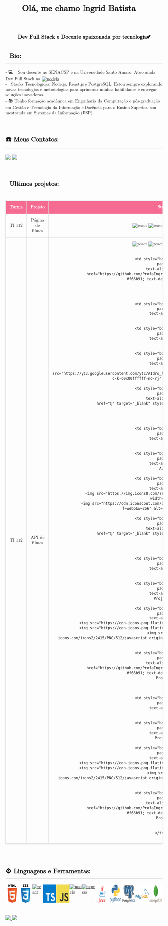 <body style="font-family: math, sans-serif">
<h1 align="center">Olá, me chamo Ingrid Batista 👩🏻‍💻</h1>
<br/>
<p style="font-size: 18px; line-height: 40px;" align="center"><b>Dev Full Stack e Docente apaixonada por tecnologia💕</b></p>

<h2 align="left" style="border-bottom: solid 1px #0000002b; padding-bottom: 10px">📑 Bio:</h2>
<p align="left">
- 💻👩🏻‍🏫 Sou docente no SENACSP e na Universidade Santo Amaro. Atuo ainda Dev Full Stack na 
<a href="https://www.gedanken.com.br/produtos/g-certifica/" target="_blank">
    <img src="https://lh3.googleusercontent.com/pw/AP1GczN0YkgpgErwYlmnvx8Iw8nEiiZzXBCtxrQ5qALnb1EXUJwNPIegQ65DIBIfzOtH0oqQ1DJRGUvFqPqCUXpwKOnLEqIE1nrRKG57KJDzDckzyn83Pdk4E0GPL3Z4pXWrr6vbxqStIv8y0yKj15dsR-wtpQ=w665-h150-s-no-gm?authuser=0" alt="nodejs" width="90" height="18" /></a>
<br/>
- 🚀 Stacks Tecnológicas: Node.js, React.js e PostgreSQL. Estou sempre explorando novas tecnologias e metodologias para aprimorar minhas habilidades e entregar soluções inovadoras.
<br/>
- 📚 Tenho formação acadêmica em Engenharia da Computação e pós-graduação em Gestão e Tecnologia da Informação e Docência para o Ensino Superior, sou mestranda em Sistemas da Informação (USP).
</p>

<br/>
<h2 align="left" style="border-bottom: solid 1px #0000002b; padding-bottom: 10px">☎️ Meus Contatos: </h2>
<p align="left">
<a href="https://www.linkedin.com/in/ibconceicao/" target="_blank"><img loading="lazy" src="https://img.shields.io/badge/-LinkedIn-%230077B5?style=for-the-badge&logo=linkedin&logoColor=white" target="_blank"></a>
<a href="mailto:ingrid.pacheco2015@gmail.com" target="_blank"><img loading="lazy" src="https://img.shields.io/badge/Gmail-D14836?style=for-the-badge&logo=gmail&logoColor=white" target="_blank"></a>
</p>

<br/>
<h2 align="left" style="border-bottom: solid 1px #0000002b; padding-bottom: 10px">🚧 Ultimos projetos:</h2>
<!-- <p align="left">
📍 <a href="https://github.com/ProfaIngrid/api-filmes.git" target="_blank">TI112: Página de filmes</a> 📍
</p>
<p align="left">
📍 <a href="https://github.com/seu_usuario/otimizacao_postgresql" target="_blank">T112: API de filmes</a> 📍
</p> -->
<table style="
    width: 100%;
    border-collapse: collapse;
    margin: 30px 0;
    box-shadow: 0 2px 5px rgba(0,0,0,0.1);"
>
    <thead>
        <tr>
            <th style="border: 1px solid #ddd; padding: 12px; text-align: center;  background-color: #f66b91; color: white;">Turma</th>
            <th style="border: 1px solid #ddd;
            padding: 12px;
            text-align: center;   
            background-color: #f66b91;
            color: white;">Projeto</th>
            <th style="border: 1px solid #ddd;
            padding: 12px;
            text-align: center;   
            background-color: #f66b91;
            color: white;">Stacks</th>
            <th style="border: 1px solid #ddd;
            padding: 12px;
            text-align: center;   
            background-color: #f66b91;
            color: white;" >Repositório</th>
        </tr>
    </thead>
    <tbody>
        <tr>
            <td style="border: 1px solid #ddd;
            padding: 12px;
            text-align: center;">
                TI 112
            </td>
            <td style="border: 1px solid #ddd;
            padding: 12px;
            text-align: center;">
                Página de filmes
            </td>
            <td style="border: 1px solid #ddd;
            padding: 12px;
            text-align: center;">
                <img src="https://encrypted-tbn0.gstatic.com/images?q=tbn:ANd9GcSlGmKtrnxElpqw3AExKXPWWBulcwjlvDJa1Q&s" alt="react" width="35">
                <img src="https://cdn-icons-png.flaticon.com/512/919/919827.png" alt="react" width="35">
                <img src="https://cdn-icons-png.flaticon.com/512/919/919826.png" alt="react" width="35">
                <img src="https://cdn.icon-icons.com/icons2/2415/PNG/512/javascript_original_logo_icon_146455.png" alt="react" width="35">
            </td>
            <td style="border: 1px solid #ddd;
            padding: 12px;
            text-align: center;"><a href="https://github.com/ProfaIngrid/pagina-filmes" target="_blank" style="color: #f66b91; text-decoration: none;">
                pagina-filmes
            </a></td>
        </tr>
        <tr>
            <td style="border: 1px solid #ddd;
            padding: 12px;
            text-align: center;">
                TI 112
            </td>
            <td style="border: 1px solid #ddd;
            padding: 12px;
            text-align: center;">
               API de filmes
            </td>
            <td style="border: 1px solid #ddd;
            padding: 12px;
            text-align: center;">
                <img src="https://static-00.iconduck.com/assets.00/node-js-icon-1817x2048-g8tzf91e.png" alt="react" width="35">
                <img src="https://cdn.icon-icons.com/icons2/2415/PNG/512/javascript_original_logo_icon_146455.png" alt="react" width="35">
                <img src="https://cdn.icon-icons.com/icons2/2699/PNG/512/expressjs_logo_icon_169185.png" alt="react" width="35">
                <img src="https://e7.pngegg.com/pngimages/747/798/png-clipart-mysql-mysql-thumbnail.png" alt="react" width="35">

            </td>
            <td style="border: 1px solid #ddd;
            padding: 12px;
            text-align: center;"><a 
                href="https://github.com/ProfaIngrid/pagina-filmes" target="_blank" style="color: #f66b91; text-decoration: none;">
                api-filmes
            </a></td>
        </tr>
        <tr>
            <td style="border: 1px solid #ddd;
            padding: 12px;
            text-align: center;">
                GTI 2A
            </td>
            <td style="border: 1px solid #ddd;
            padding: 12px;
            text-align: center;">
               VisualG
            </td>
            <td style="border: 1px solid #ddd;
            padding: 12px;
            text-align: center;">
                <img src="https://yt3.googleusercontent.com/ytc/AIdro_l7Nj_WFsrWTSovoYJbaKSsCEBs216584Kx81lpviO5Pi0=s900-c-k-c0x00ffffff-no-rj" alt="react" width="35">
            </td>
            <td style="border: 1px solid #ddd;
            padding: 12px;
            text-align: center;"><a 
                href="@" target="_blank" style="color: #f66b91; text-decoration: none;">
                #
            </a></td>
        </tr>
        <tr>
            <td style="border: 1px solid #ddd;
            padding: 12px;
            text-align: center;">
                GTI 2A
            </td>
            <td style="border: 1px solid #ddd;
            padding: 12px;
            text-align: center;">
               Aulas de Lógica
            </td>
            <td style="border: 1px solid #ddd;
            padding: 12px;
            text-align: center;">
                <img src="https://img.icons8.com/?size=512&id=lOqoeP2Zy02f&format=png" alt="react" width="40" >
                <img src="https://cdn.iconscout.com/icon/free/png-256/free-python-3521655-2945099.png?f=webp&w=256" alt="react" width="35">
            </td>
            <td style="border: 1px solid #ddd;
            padding: 12px;
            text-align: center;"><a 
                href="@" target="_blank" style="color: #f66b91; text-decoration: none;">
                #
            </a></td>
        </tr>
        <tr>
            <td style="border: 1px solid #ddd;
            padding: 12px;
            text-align: center;">
                ADS4A
            </td>
            <td style="border: 1px solid #ddd;
            padding: 12px;
            text-align: center;">
              Projeto Calculadora
            </td>
            <td style="border: 1px solid #ddd;
            padding: 12px;
            text-align: center;">
                <img src="https://cdn-icons-png.flaticon.com/512/919/919827.png" alt="react" width="35">
                <img src="https://cdn-icons-png.flaticon.com/512/919/919826.png" alt="react" width="35">
                <img src="https://cdn.icon-icons.com/icons2/2415/PNG/512/javascript_original_logo_icon_146455.png" alt="react" width="35">

            </td>
            <td style="border: 1px solid #ddd;
            padding: 12px;
            text-align: center;"><a 
                href="https://github.com/ProfaIngrid/pagina-filmes" target="_blank" style="color: #f66b91; text-decoration: none;">
                Projeto Calculadora
            </a></td>
        </tr>
        <tr>
            <td style="border: 1px solid #ddd;
            padding: 12px;
            text-align: center;">
                ADS4B
            </td>
            <td style="border: 1px solid #ddd;
            padding: 12px;
            text-align: center;">
               Projeto Calculadora
            </td>
            <td style="border: 1px solid #ddd;
            padding: 12px;
            text-align: center;">
                <img src="https://cdn-icons-png.flaticon.com/512/919/919827.png" alt="react" width="35">
                <img src="https://cdn-icons-png.flaticon.com/512/919/919826.png" alt="react" width="35">
                <img src="https://cdn.icon-icons.com/icons2/2415/PNG/512/javascript_original_logo_icon_146455.png" alt="react" width="35">

            </td>
            <td style="border: 1px solid #ddd;
            padding: 12px;
            text-align: center;"><a 
                href="https://github.com/ProfaIngrid/pagina-filmes" target="_blank" style="color: #f66b91; text-decoration: none;">
                Projeto Calculadora
            </a></td>
        </tr>
    </tbody>
</table>

<br/>
<h2 align="left" style="border-bottom: solid 1px #0000002b; padding-bottom: 10px;">⚙️ Linguagens e Ferramentas:</h2>
<div style="display: flex; justify-content: center; width: 100%; justify-content: space-around;">
    <a href="https://www.w3.org/TR/html5/" target="_blank">
        <img src="https://raw.githubusercontent.com/devicons/devicon/master/icons/html5/html5-original-wordmark.svg" alt="html" width="60" height="60"/>
    </a>
    <a href="https://developer.mozilla.org/en-US/docs/Web/CSS" target="_blank">
        <img src="https://raw.githubusercontent.com/devicons/devicon/master/icons/css3/css3-original-wordmark.svg" alt="css" width="60" height="60"/>
    </a>
    <a href="https://reactjs.org/" target="_blank">
        <img src="https://cdn.jsdelivr.net/gh/devicons/devicon@latest/icons/react/react-original-wordmark.svg" alt="react" width="60" height="60"/>
    </a>
    <a href="https://www.typescriptlang.org/" target="_blank">
        <img src="https://raw.githubusercontent.com/devicons/devicon/master/icons/typescript/typescript-original.svg" alt="typescript" width="60" height="60"/>
    </a>
    <a href="https://www.javascript.com/" target="_blank">
        <img src="https://raw.githubusercontent.com/devicons/devicon/master/icons/javascript/javascript-original.svg" alt="js" width="60" height="60"/>
    </a>
    <a href="https://nodejs.org/" target="_blank">
        <img src="https://cdn.jsdelivr.net/gh/devicons/devicon@latest/icons/nodejs/nodejs-original-wordmark.svg" alt="nodejs" width="60" height="60"/>
    </a>
    <a href="https://expressjs.com/" target="_blank">
        <img src="https://cdn.jsdelivr.net/gh/devicons/devicon@latest/icons/express/express-original-wordmark.svg" alt="express" width="60" height="60"/>
    </a>
    <a href="https://www.java.com/" target="_blank">
        <img src="https://raw.githubusercontent.com/devicons/devicon/master/icons/java/java-original-wordmark.svg" alt="java" width="60" height="60"/>
    </a>
    <a href="https://www.python.org/" target="_blank">
        <img src="https://raw.githubusercontent.com/devicons/devicon/master/icons/python/python-original-wordmark.svg" alt="python" width="60" height="60"/>
    </a>
    <a href="https://www.postgresql.org/" target="_blank">
        <img src="https://raw.githubusercontent.com/devicons/devicon/master/icons/postgresql/postgresql-original-wordmark.svg" alt="postgresql" width="60" height="60"/>
    </a>
    <a href="https://www.mysql.com/" target="_blank">
        <img src="https://raw.githubusercontent.com/devicons/devicon/master/icons/mysql/mysql-original-wordmark.svg" alt="mysql" width="60" height="60"/>
    </a>
    <a href="https://www.mongodb.com/" target="_blank">
        <img src="https://raw.githubusercontent.com/devicons/devicon/master/icons/mongodb/mongodb-original-wordmark.svg" alt="mongodb" width="60" height="60"/>
    </a>
    
</div>
<br/>
<br/>
<div>
    <a href="https://github.com/ProfaIngrid">
    <img loading="lazy" height="180em" src="https://github-readme-stats.vercel.app/api/top-langs/?username=ProfaIngrid&layout=compact&langs_count=7&theme=dracula"/>
    <img loading="lazy" height="180em" src="https://github-readme-stats.vercel.app/api?username=ProfaIngrid&show_icons=true&theme=dracula&include_all_commits=true&count_private=true"/>
</div>

</body>
